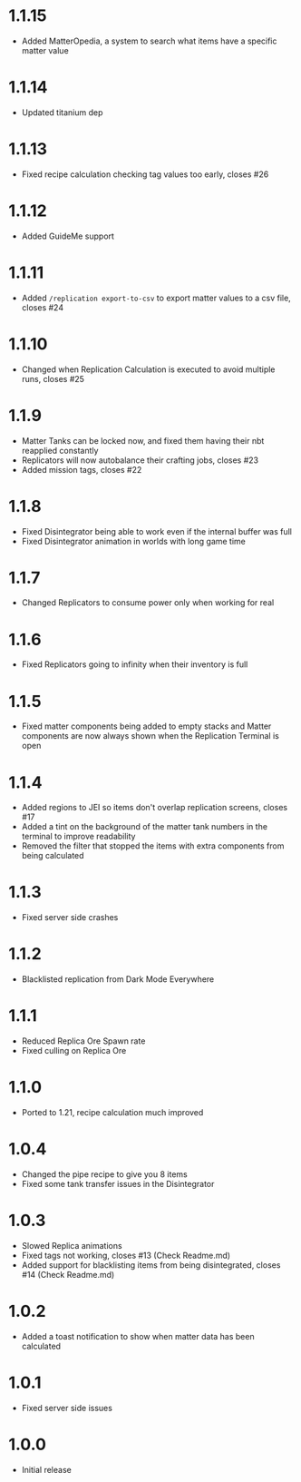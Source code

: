 # 1.1.15

* Added MatterOpedia, a system to search what items have a specific matter value

# 1.1.14

* Updated titanium dep

# 1.1.13

* Fixed recipe calculation checking tag values too early, closes #26

# 1.1.12

* Added GuideMe support

# 1.1.11

* Added `/replication export-to-csv` to export matter values to a csv file, closes #24

# 1.1.10

* Changed when Replication Calculation is executed to avoid multiple runs, closes #25

# 1.1.9

* Matter Tanks can be locked now, and fixed them having their nbt reapplied constantly
* Replicators will now autobalance their crafting jobs, closes #23
* Added mission tags, closes #22

# 1.1.8

* Fixed Disintegrator being able to work even if the internal buffer was full
* Fixed Disintegrator animation in worlds with long game time

# 1.1.7

* Changed Replicators to consume power only when working for real

# 1.1.6

* Fixed Replicators going to infinity when their inventory is full

# 1.1.5

* Fixed matter components being added to empty stacks and Matter components are now always shown when the Replication
  Terminal is open

# 1.1.4

* Added regions to JEI so items don't overlap replication screens, closes #17
* Added a tint on the background of the matter tank numbers in the terminal to improve readability
* Removed the filter that stopped the items with extra components from being calculated

# 1.1.3
* Fixed server side crashes

# 1.1.2
* Blacklisted replication from Dark Mode Everywhere

# 1.1.1
* Reduced Replica Ore Spawn rate
* Fixed culling on Replica Ore

# 1.1.0
* Ported to 1.21, recipe calculation much improved

# 1.0.4
* Changed the pipe recipe to give you 8 items
* Fixed some tank transfer issues in the Disintegrator

# 1.0.3
* Slowed Replica animations
* Fixed tags not working, closes #13 (Check Readme.md)
* Added support for blacklisting items from being disintegrated, closes #14 (Check Readme.md)

# 1.0.2
* Added a toast notification to show when matter data has been calculated

# 1.0.1
* Fixed server side issues

# 1.0.0

* Initial release